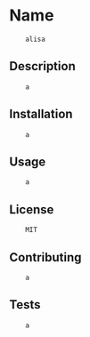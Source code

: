  # Name
        alisa
## Description 
        a
## Installation
        a
## Usage 
        a
## License
        MIT
## Contributing
        a
## Tests
        a
        